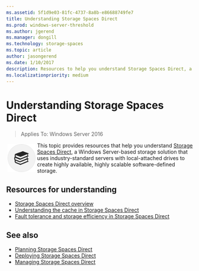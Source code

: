 ```yaml
---
ms.assetid: 5f1d9e03-81fc-4737-8a8b-e86688749fe7
title: Understanding Storage Spaces Direct
ms.prod: windows-server-threshold
ms.author: jgerend
ms.manager: dongill
ms.technology: storage-spaces
ms.topic: article
author: jasongerend
ms.date: 1/10/2017
description: Resources to help you understand Storage Spaces Direct, a Windows Server-based software-defined storage solution.
ms.localizationpriority: medium
---
```

# Understanding Storage Spaces Direct

>Applies To: Windows Server 2016

<img src="media/Storage-Spaces-Direct-in-Windows-Server-2016/understand.png" style='float:left; padding:.3em;width:75px'>This topic provides resources that help you understand [Storage Spaces Direct](storage-spaces-direct-overview.md), a Windows Server-based storage solution that uses industry-standard servers with local-attached drives to create highly available, highly scalable software-defined storage.
<br>

## Resources for understanding

- [Storage Spaces Direct overview](storage-spaces-direct-overview.md)
- [Understanding the cache in Storage Spaces Direct](understand-the-cache.md)
- [Fault tolerance and storage efficiency in Storage Spaces Direct](storage-spaces-fault-tolerance.md)


## See also

- [Planning Storage Spaces Direct](plan-storage-spaces-direct.md)
- [Deploying Storage Spaces Direct](deploy-storage-spaces-direct.md)
- [Managing Storage Spaces Direct](manage-storage-spaces-direct.md)


